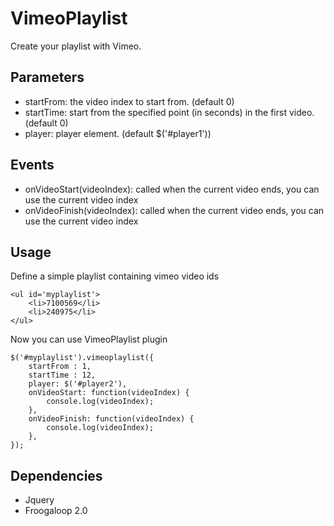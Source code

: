 VimeoPlaylist
=============
Create your playlist with Vimeo.

Parameters
----------
- startFrom: the video index to start from. (default 0)
- startTime: start from the specified point (in seconds) in the first video. (default 0)
- player: player element. (default $('#player1'))

Events
------
- onVideoStart(videoIndex): called when the current video ends, you can use the current video index
- onVideoFinish(videoIndex): called when the current video ends, you can use the current video index

Usage
-----
Define a simple playlist containing vimeo video ids

    <ul id='myplaylist'>
        <li>7100569</li>
        <li>240975</li>
    </ul>

Now you can use VimeoPlaylist plugin

    $('#myplaylist').vimeoplaylist({
        startFrom : 1,
        startTime : 12,
        player: $('#player2'),
        onVideoStart: function(videoIndex) {
            console.log(videoIndex);
        },
        onVideoFinish: function(videoIndex) {
            console.log(videoIndex);
        },
    });

Dependencies
------------
- Jquery
- Froogaloop 2.0